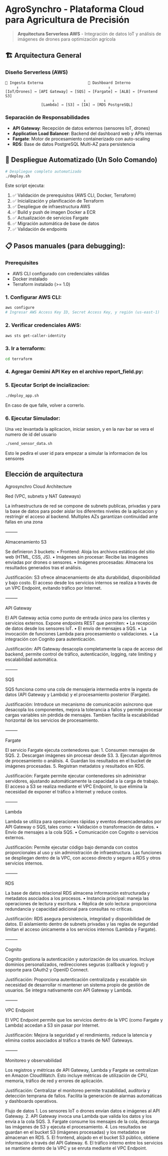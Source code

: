 # AgroSynchro - Plataforma Cloud para Agricultura de Precisión

> **Arquitectura Serverless AWS** - Integración de datos IoT y análisis de imágenes de drones para optimización agrícola

## 🏗️ Arquitectura General

### Diseño Serverless (AWS)
```
📱 Ingesta Externa                    🎯 Dashboard Interno
     ↓                                        ↓
[IoT/Drones] → [API Gateway] → [SQS] → [Fargate] ← [ALB] ← [Frontend S3]
                     ↓             ↓        ↓
                [Lambda] → [S3] → [IA] → [RDS PostgreSQL]
```

### Separación de Responsabilidades
- **API Gateway**: Recepción de datos externos (sensores IoT, drones)  
- **Application Load Balancer**: Backend del dashboard web y APIs internas
- **Fargate**: Motor de procesamiento containerizado con auto-scaling
- **RDS**: Base de datos PostgreSQL Multi-AZ para persistencia

## 🚀 Despliegue Automatizado (Un Solo Comando)

```bash
# Despliegue completo automatizado
./deploy.sh
```

Este script ejecuta:
1. ✅ Validación de prerequisitos (AWS CLI, Docker, Terraform)
2. ✅ Inicialización y planificación de Terraform  
3. ✅ Despliegue de infraestructura AWS
4. ✅ Build y push de imagen Docker a ECR
5. ✅ Actualización de servicios Fargate
6. ✅ Migración automática de base de datos
7. ✅ Validación de endpoints

## 📋 Pasos manuales (para debugging):

### Prerequisites
- AWS CLI configurado con credenciales válidas
- Docker instalado
- Terraform instalado (>= 1.0)

### 1. **Configurar AWS CLI:**
```bash
aws configure
# Ingresar AWS Access Key ID, Secret Access Key, y región (us-east-1)
```

### 2. **Verificar credenciales AWS:**
```bash
aws sts get-caller-identity
```

### 3. **Ir a terraform:**
```bash
cd terraform
```

### 4. **Agregar Gemini API Key en el archivo report_field.py:**

### 5. **Ejecutar Script de incializacion:**
```bash
./deploy_app.sh
```
En caso de que falle, volver a correrlo. 
### 6. **Ejecutar Simulador:**
Una vez levantada la aplicacion, iniciar sesion, y en la nav bar se vera el numero de id del usuario
```bash
./send_sensor_data.sh
```
Esto le pedira el user id para empezar a simular la informacion de los sensores

## Elección de arquitectura

Agrosynchro Cloud Architecture

Red (VPC, subnets y NAT Gateways)

La infraestructura de red se compone de subnets publicas, privadas y para la base de datos para poder aislar los diferentes niveles de la aplicacion y restringir el acceso al backend. Multiples AZs garantizan continuidad ante fallas en una zona

⸻

Almacenamiento S3

Se definieron 3 buckets:
	•	Frontend: Aloja los archivos estáticos del sitio web (HTML, CSS, JS).
	•	Imágenes sin procesar: Recibe las imágenes enviadas por drones o sensores.
	•	Imágenes procesadas: Almacena los resultados generados tras el análisis.

Justificación:
S3 ofrece almacenamiento de alta durabilidad, disponibilidad y bajo costo.
El acceso desde los servicios internos se realiza a través de un VPC Endpoint, evitando tráfico por Internet.

⸻

API Gateway

El API Gateway actúa como punto de entrada único para los clientes y servicios externos.
Expone endpoints REST que permiten:
	•	La recepción de datos desde los sensores IoT.
	•	El envío de mensajes a SQS.
	•	La invocación de funciones Lambda para procesamiento o validaciones.
	•	La integración con Cognito para autenticación.

Justificación:
API Gateway desacopla completamente la capa de acceso del backend, permite control de tráfico, autenticación, logging, rate limiting y escalabilidad automática.

⸻

SQS

SQS funciona como una cola de mensajeria intermedia entre la ingesta de datos (API Gateway y Lambda) y el procesamiento posterior (Fargate).

Justificación:
Introduce un mecanismo de comunicación asíncrono que desacopla los componentes, mejora la tolerancia a fallos y permite procesar cargas variables sin pérdida de mensajes.
Tambien facilita la escalabilidad horizontal de los servicios de procesamiento.

⸻

Fargate

El servicio Fargate ejecuta contenedores que:
	1.	Consumen mensajes de SQS.
	2.	Descargan imágenes sin procesar desde S3.
	3.	Ejecutan algoritmos de procesamiento o análisis.
	4.	Guardan los resultados en el bucket de imágenes procesadas.
	5.	Registran metadatos y resultados en RDS.

Justificación:
Fargate permite ejecutar contenedores sin administrar servidores, ajustando automáticamente la capacidad a la carga de trabajo.
El acceso a S3 se realiza mediante el VPC Endpoint, lo que elimina la necesidad de exponer el tráfico a Internet y reduce costos.

⸻

Lambda

Lambda se utiliza para operaciones rápidas y eventos desencadenados por API Gateway o SQS, tales como:
	•	Validación o transformación de datos.
	•	Envío de mensajes a la cola SQS.
	•	Comunicación con Cognito o servicios externos.

Justificación:
Permite ejecutar código bajo demanda con costos proporcionales al uso y sin administración de infraestructura.
Las funciones se despliegan dentro de la VPC, con acceso directo y seguro a RDS y otros servicios internos.

⸻

RDS

La base de datos relacional RDS almacena información estructurada y metadatos asociados a los procesos.
	•	Instancia principal: maneja las operaciones de lectura y escritura.
	•	Réplica de solo lectura: proporciona redundancia y capacidad adicional para consultas no críticas.

Justificación:
RDS asegura persistencia, integridad y disponibilidad de datos.
El aislamiento dentro de subnets privadas y las reglas de seguridad limitan el acceso únicamente a los servicios internos (Lambda y Fargate).

⸻

Cognito

Cognito gestiona la autenticación y autorización de los usuarios.
Incluye dominios personalizados, redirecciones seguras (callback y logout) y soporte para OAuth2 y OpenID Connect.

Justificación:
Proporciona autenticación centralizada y escalable sin necesidad de desarrollar ni mantener un sistema propio de gestión de usuarios.
Se integra nativamente con API Gateway y Lambda.

⸻

VPC Endpoint

El VPC Endpoint permite que los servicios dentro de la VPC (como Fargate y Lambda) accedan a S3 sin pasar por Internet.

Justificación:
Mejora la seguridad y el rendimiento, reduce la latencia y elimina costos asociados al tráfico a través de NAT Gateways.

⸻

Monitoreo y observabilidad

Los registros y métricas de API Gateway, Lambda y Fargate se centralizan en Amazon CloudWatch.
Esto incluye métricas de utilización de CPU, memoria, tráfico de red y errores de aplicación.

Justificación:
Centralizar el monitoreo permite trazabilidad, auditoría y detección temprana de fallos.
Facilita la generación de alarmas automáticas y dashboards operativos.

Flujo de datos
	1.	Los sensores IoT o drones envían datos e imágenes al API Gateway.
	2.	API Gateway invoca una Lambda que valida los datos y los envía a la cola SQS.
	3.	Fargate consume los mensajes de la cola, descarga las imágenes de S3 y ejecuta el procesamiento.
	4.	Los resultados se guardan en el bucket S3 (imágenes procesadas) y los metadatos se almacenan en RDS.
	5.	El frontend, alojado en el bucket S3 público, obtiene información a través del API Gateway.
	6.	El tráfico interno entre los servicios se mantiene dentro de la VPC y se enruta mediante el VPC Endpoint.
